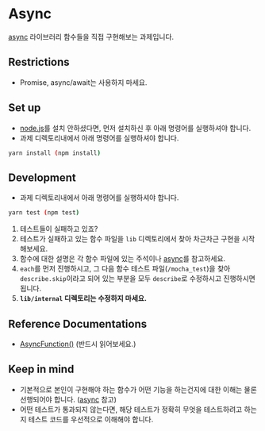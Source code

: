 # Async

[async](http://caolan.github.io/async/v3/) 라이브러리 함수들을 직접 구현해보는 과제입니다.

## Restrictions

- Promise, async/await는 사용하지 마세요.

## Set up

- [node.js](https://nodejs.org/en/)를 설치 안하셨다면, 먼저 설치하신 후 아래 명령어를 실행하셔야 합니다.
- 과제 디렉토리내에서 아래 명령어를 실행하셔야 합니다.

```sh
yarn install (npm install)
```

## Development

- 과제 디렉토리내에서 아래 명령어를 실행하셔야 합니다.

```sh
yarn test (npm test)
```

1. 테스트들이 실패하고 있죠?
2. 테스트가 실패하고 있는 함수 파일을 `lib` 디렉토리에서 찾아 차근차근 구현을 시작해보세요.
3. 함수에 대한 설명은 각 함수 파일에 있는 주석이나 [async](https://caolan.github.io/async/v3/)를 참고하세요.
4. `each`를 먼저 진행하시고, 그 다음 함수 테스트 파일(`/mocha_test`)을 찾아 `describe.skip`이라고 되어 있는 부분을 모두 `describe`로 수정하시고 진행하시면 됩니다.
5. **`lib/internal` 디렉토리는 수정하지 마세요.**

## Reference Documentations

- [AsyncFunction()](https://caolan.github.io/async/v3/global.html) (반드시 읽어보세요.)

## Keep in mind

- 기본적으로 본인이 구현해야 하는 함수가 어떤 기능을 하는건지에 대한 이해는 물론 선행되어야 합니다. ([async](https://caolan.github.io/async/v3/) 참고)
- 어떤 테스트가 통과되지 않는다면, 해당 테스트가 정확히 무엇을 테스트하려고 하는지 테스트 코드를 우선적으로 이해해야 합니다.
